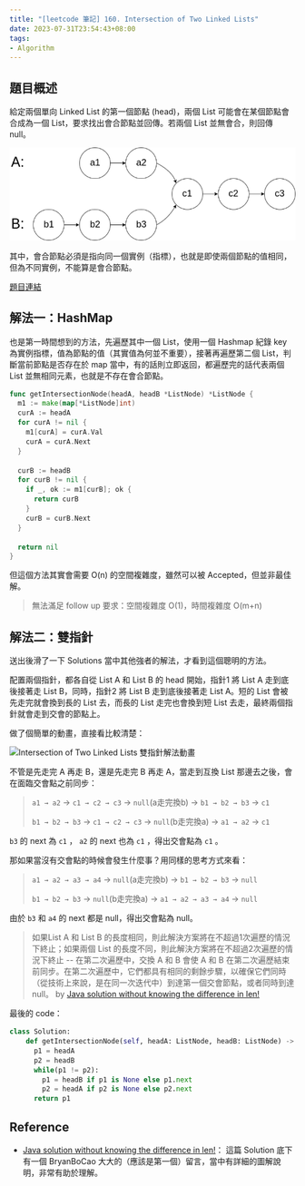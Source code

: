 ```yaml
---
title: "[leetcode 筆記] 160. Intersection of Two Linked Lists"
date: 2023-07-31T23:54:43+08:00
tags:
- Algorithm
---
```


## 題目概述
給定兩個單向 Linked List 的第一個節點 (head)，兩個 List 可能會在某個節點會合成為一個 List，要求找出會合節點並回傳。若兩個 List 並無會合，則回傳 null。

![160. Intersection of Two Linked Lists](images/leetcode-160-intersection-of-two-linked-lists.png)

其中，會合節點必須是指向同一個實例（指標），也就是即使兩個節點的值相同，但為不同實例，不能算是會合節點。

[題目連結](https://leetcode.com/problems/intersection-of-two-linked-lists/description/)
## 解法一：HashMap

也是第一時間想到的方法，先遍歷其中一個 List，使用一個 Hashmap 紀錄 key 為實例指標，值為節點的值（其實值為何並不重要），接著再遍歷第二個  List，判斷當前節點是否存在於 map 當中，有的話則立即返回，都遍歷完的話代表兩個 List 並無相同元素，也就是不存在會合節點。

```go
func getIntersectionNode(headA, headB *ListNode) *ListNode {
  m1 := make(map[*ListNode]int)
  curA := headA
  for curA != nil {
    m1[curA] = curA.Val
    curA = curA.Next
  }

  curB := headB
  for curB != nil {
    if _, ok := m1[curB]; ok {
      return curB
    }
    curB = curB.Next
  }

  return nil
}
```

但這個方法其實會需要 O(n) 的空間複雜度，雖然可以被 Accepted，但並非最佳解。

> 無法滿足 follow up 要求：空間複雜度 O(1)，時間複雜度 O(m+n)
> 

## 解法二：雙指針

送出後滑了一下 Solutions 當中其他強者的解法，才看到這個聰明的方法。

配置兩個指針，都各自從 List A 和 List B 的 head 開始，指針1 將 List A 走到底後接著走 List B，同時，指針2 將 List B 走到底後接著走 List A。短的 List 會被先走完就會換到長的 List 去，而長的 List 走完也會換到短 List 去走，最終兩個指針就會走到交會的節點上。

做了個簡單的動畫，直接看比較清楚：

![Intersection of Two Linked Lists 雙指針解法動畫](images/leetcode-160-intersection-of-two-linked-lists.gif)


不管是先走完 A 再走 B，還是先走完 B 再走 A，當走到互換 List 那邊去之後，會在面臨交會點之前同步：

> `a1 → a2` → `c1 → c2 → c3` → `null`(a走完換b) → `b1 → b2 → b3` → `c1`
>
> `b1 → b2 → b3` → `c1 → c2 → c3` → `null`(b走完換a)  → `a1 → a2` → `c1`

 `b3` 的 next 為 `c1` ， `a2` 的 next 也為 `c1` ，得出交會點為 `c1` 。


那如果當沒有交會點的時候會發生什麼事？用同樣的思考方式來看：

> `a1 → a2 → a3 → a4` → `null`(a走完換b) → `b1 → b2 → b3` → `null`
>
> `b1 → b2 → b3` → `null`(b走完換a) → `a1 → a2 → a3 → a4` → `null`

由於 `b3` 和 `a4` 的 next 都是 null，得出交會點為 null。

> 如果List A 和 List B 的長度相同，則此解決方案將在不超過1次遍歷的情況下終止；如果兩個 List 的長度不同，則此解決方案將在不超過2次遍歷的情況下終止 -- 在第二次遍歷中，交換 A 和 B 會使 A 和 B 在第二次遍歷結束前同步。在第二次遍歷中，它們都具有相同的剩餘步驟，以確保它們同時（從技術上來說，是在同一次迭代中）到達第一個交會節點，或者同時到達 null。
by [Java solution without knowing the difference in len!](https://leetcode.com/problems/intersection-of-two-linked-lists/solutions/49785/java-solution-without-knowing-the-difference-in-len/) 

最後的 code：

```python
class Solution:
    def getIntersectionNode(self, headA: ListNode, headB: ListNode) -> Optional[ListNode]:
      p1 = headA
      p2 = headB
      while(p1 != p2):
        p1 = headB if p1 is None else p1.next
        p2 = headA if p2 is None else p2.next
      return p1 
```

## Reference
* [Java solution without knowing the difference in len!](https://leetcode.com/problems/intersection-of-two-linked-lists/solutions/49785/java-solution-without-knowing-the-difference-in-len/)：
這篇 Solution 底下有一個 BryanBoCao 大大的（應該是第一個）留言，當中有詳細的圖解說明，非常有助於理解。